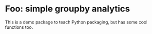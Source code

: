 # Foo: simple groupby analytics

This is a demo package to teach Python packaging, but has
some cool functions too.
